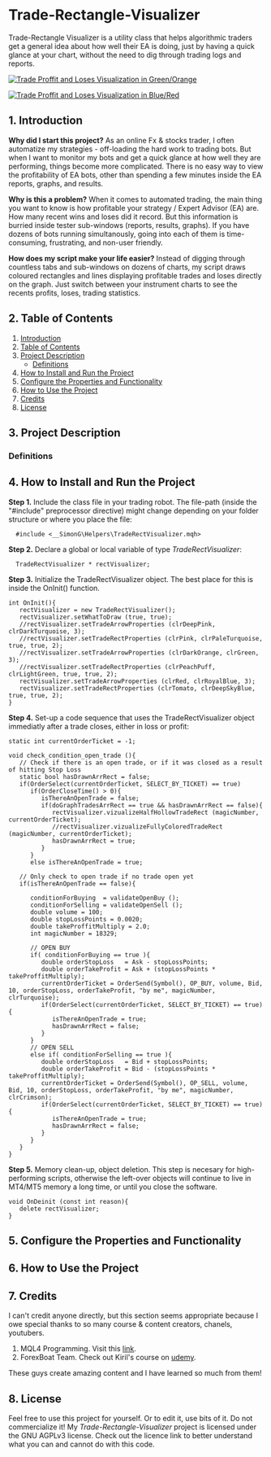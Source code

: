 # Trade-Rectangle-Visualizer
Trade-Rectangle Visualizer is a utility class that helps algorithmic traders get a general idea about how well their EA is doing, just by having a quick glance at your chart, without the need to dig through trading logs and reports.

<p align="left" dir="auto">
  <a target="_blank" rel="noopener noreferrer" href="/img/trades-visualizations_gy.gif">
    <img src="/img/trades-visualizations_gy.gif" alt="Trade Proffit and Loses Visualization in Green/Orange">
  </a>
</p>

<p align="left" dir="auto">
  <a target="_blank" rel="noopener noreferrer" href="/img/trades-visualizations_rb.gif">
    <img src="/img/trades-visualizations_rb.gif" alt="Trade Proffit and Loses Visualization in Blue/Red">
  </a>
</p>


## 1. Introduction
**Why did I start this project?** As an online Fx & stocks trader, I often automatize my strategies - off-loading the hard work to trading bots. But when I want to monitor my bots and get a quick glance at how well they are performing, things become more complicated. There is no easy way to view the profitability of EA bots, other than spending a few minutes inside the EA reports, graphs, and results.

**Why is this a problem?** When it comes to automated trading, the main thing you want to know is how profitable your strategy / Expert Advisor (EA) are. How many recent wins and loses did it record. But this information is burried inside tester sub-windows (reports, results, graphs). If you have dozens of bots running simultanously, going into each of them is time-consuming, frustrating, and non-user friendly.

**How does my script make your life easier?** Instead of digging through countless tabs and sub-windows on dozens of charts, my script draws coloured rectangles and lines displaying profitable trades and loses directly on the graph. Just switch between your instrument charts to see the recents profits, loses, trading statistics.


## 2. Table of Contents
1. [Introduction](#1-introduction)
2. [Table of Contents](#2-table-of-contents)
3. [Project Description](#3-project-description)
   - [Definitions](#definitions)
4. [How to Install and Run the Project](#4-how-to-install-and-run-the-project)
5. [Configure the Properties and Functionality](#5-configure-the-properties-and-functionality)
6. [How to Use the Project](#6-how-to-use-the-project)
7. [Credits](#7-credits)
8. [License](#8-license)



## 3. Project Description

### Definitions



## 4. How to Install and Run the Project
**Step 1.** Include the class file in your trading robot. The file-path (inside the "#include" preprocessor directive) might change depending on your folder structure or where you place the file:

```MQL5
  #include <__SimonG\Helpers\TradeRectVisualizer.mqh>
```
**Step 2.** Declare a global or local variable of type *TradeRectVisualizer*: 
```MQL5
  TradeRectVisualizer * rectVisualizer;
```


**Step 3.** Initialize the TradeRectVisualizer object. The best place for this is inside the OnInit() function.
```MQL5
int OnInit(){
   rectVisualizer = new TradeRectVisualizer();
   rectVisualizer.setWhatToDraw (true, true);
   //rectVisualizer.setTradeArrowProperties (clrDeepPink, clrDarkTurquoise, 3);
   //rectVisualizer.setTradeRectProperties (clrPink, clrPaleTurquoise, true, true, 2);
   //rectVisualizer.setTradeArrowProperties (clrDarkOrange, clrGreen, 3);
   //rectVisualizer.setTradeRectProperties (clrPeachPuff, clrLightGreen, true, true, 2);
   rectVisualizer.setTradeArrowProperties (clrRed, clrRoyalBlue, 3);
   rectVisualizer.setTradeRectProperties (clrTomato, clrDeepSkyBlue, true, true, 2);
}
```
  
  
**Step 4.** Set-up a code sequence that uses the TradeRectVisualizer object immediatly after a trade closes, either in loss or profit:
```MQL5
static int currentOrderTicket = -1;

void check_condition_open_trade (){
   // Check if there is an open trade, or if it was closed as a result of hitting Stop Loss
   static bool hasDrawnArrRect = false;
   if(OrderSelect(currentOrderTicket, SELECT_BY_TICKET) == true)
      if(OrderCloseTime() > 0){
         isThereAnOpenTrade = false;
         if(doGraphTradesArrRect == true && hasDrawnArrRect == false){
            rectVisualizer.vizualizeHalfHollowTradeRect (magicNumber, currentOrderTicket);
            //rectVisualizer.vizualizeFullyColoredTradeRect (magicNumber, currentOrderTicket);
            hasDrawnArrRect = true;
         }
      }
      else isThereAnOpenTrade = true;
   
   // Only check to open trade if no trade open yet
   if(isThereAnOpenTrade == false){
   
      conditionForBuying  = validateOpenBuy ();
      conditionForSelling = validateOpenSell ();
      double volume = 100;
      double stopLossPoints = 0.0020;
      double takeProffitMultiply = 2.0;
      int magicNumber = 18329;
      
      // OPEN BUY
      if( conditionForBuying == true ){
         double orderStopLoss   = Ask - stopLossPoints;
         double orderTakeProfit = Ask + (stopLossPoints * takeProffitMultiply);
         currentOrderTicket = OrderSend(Symbol(), OP_BUY, volume, Bid, 10, orderStopLoss, orderTakeProfit, "by me", magicNumber, clrTurquoise);
         if(OrderSelect(currentOrderTicket, SELECT_BY_TICKET) == true){
            isThereAnOpenTrade = true;
            hasDrawnArrRect = false;
         }
      }
      // OPEN SELL
      else if( conditionForSelling == true ){
         double orderStopLoss   = Bid + stopLossPoints;
         double orderTakeProfit = Bid - (stopLossPoints * takeProffitMultiply);
         currentOrderTicket = OrderSend(Symbol(), OP_SELL, volume, Bid, 10, orderStopLoss, orderTakeProfit, "by me", magicNumber, clrCrimson);
         if(OrderSelect(currentOrderTicket, SELECT_BY_TICKET) == true){
            isThereAnOpenTrade = true;
            hasDrawnArrRect = false;
         }
      }
   }
}
```


**Step 5.** Memory clean-up, object deletion. This step is necesary for high-performing scripts, otherwise the left-over objects will continue to live in MT4/MT5 memory a long time, or until you close the software.
```MQL5
void OnDeinit (const int reason){
   delete rectVisualizer;
}
```



## 5. Configure the Properties and Functionality



## 6. How to Use the Project



## 7. Credits
I can't credit anyone directly, but this section seems appropriate because I owe special thanks to so many course & content creators, chanels, youtubers.
1. MQL4 Programming. Visit this [link](https://www.youtube.com/channel/UCIuhfiM34b2P8qv_HX_uwug/featured).
2. ForexBoat Team. Check out Kiril's course on [udemy](https://www.udemy.com/course/learn-mql4/).

These guys create amazing content and I have learned so much from them!


## 8. License
Feel free to use this project for yourself. Or to edit it, use bits of it. Do not commercialize it! My *Trade-Rectangle-Visualizer* project is licensed under the GNU AGPLv3 license. Check out the licence link to better understand what you can and cannot do with this code.


